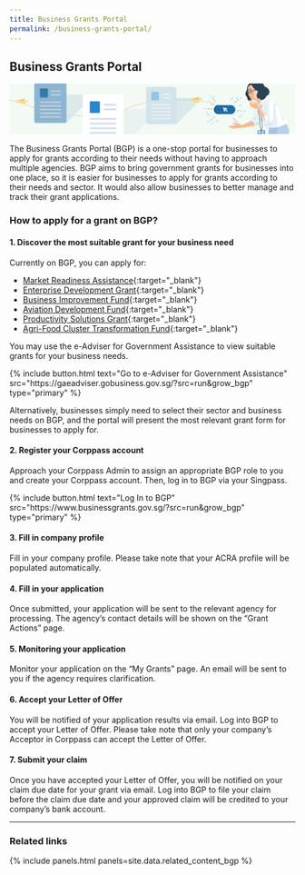 ```yaml
---
title: Business Grants Portal
permalink: /business-grants-portal/
---
```


## Business Grants Portal

![BGP](/images/grow/RunandGrow_BGP.jpg)

The Business Grants Portal (BGP) is a one-stop portal for businesses to apply for grants according to their needs without having to approach multiple agencies. BGP aims to bring government grants for businesses into one place, so it is easier for businesses to apply for grants according to their needs and sector. It would also allow businesses to better manage and track their grant applications.

### How to apply for a grant on BGP?

#### 1. Discover the most suitable grant for your business need

Currently on BGP, you can apply for:

- [Market Readiness Assistance](https://www.enterprisesg.gov.sg/financial-assistance/grants/for-local-companies/market-readiness-assistance-grant){:target="_blank"}
- [Enterprise Development Grant](https://www.enterprisesg.gov.sg/financial-assistance/grants/for-local-companies/enterprise-development-grant/overview){:target="_blank"}
- [Business Improvement Fund](https://www.stb.gov.sg/content/stb/en/assistance-and-licensing/grants-overview/business-improvement-fund-bif.html){:target="_blank"}
- [Aviation Development Fund](https://www.caas.gov.sg/who-we-are/areas-of-responsibility/developing-the-industry/aviation-development-fund){:target="_blank"}
- [Productivity Solutions Grant](/productivity-solutions-grant/){:target="_blank"}
- [Agri-Food Cluster Transformation Fund](https://www.sfa.gov.sg/food-farming/funding-schemes/act-fund){:target="_blank"}

You may use the e-Adviser for Government Assistance to view suitable grants for your business needs.

<p>
{% include button.html text="Go to e-Adviser for Government Assistance" src="https://gaeadviser.gobusiness.gov.sg/?src=run&grow_bgp" type="primary" %}
</p>

Alternatively, businesses simply need to select their sector and business needs on BGP, and the portal will present the most relevant grant form for businesses to apply for.

#### 2. Register your Corppass account

Approach your Corppass Admin to assign an appropriate BGP role to you and create your Corppass account. Then, log in to BGP via your Singpass.

<p>
{% include button.html text="Log In to BGP" src="https://www.businessgrants.gov.sg/?src=run&grow_bgp" type="primary" %}
</p>

#### 3. Fill in company profile

Fill in your company profile. Please take note that your ACRA profile will be populated automatically.

#### 4. Fill in your application

Once submitted, your application will be sent to the relevant agency for processing. The agency’s contact details will be shown on the “Grant Actions” page.

#### 5. Monitoring your application

Monitor your application on the “My Grants” page. An email will be sent to you if the agency requires clarification.

#### 6. Accept your Letter of Offer

You will be notified of your application results via email. Log into BGP to accept your Letter of Offer. Please take note that only your company’s Acceptor in Corppass can accept the Letter of Offer.

#### 7. Submit your claim

Once you have accepted your Letter of Offer, you will be notified on your claim due date for your grant via email. Log into BGP to file your claim before the claim due date and your approved claim will be credited to your company’s bank account. 

---

### Related links

{% include panels.html panels=site.data.related_content_bgp %}

<script src="/jquery/jquery.min.js"></script>
<script src="/jquery/bp-menu-new-tab.js"></script>
